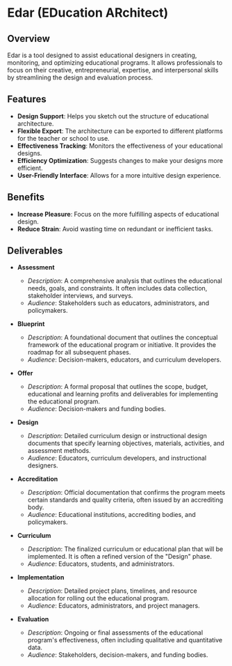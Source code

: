 # Edar (EDucation ARchitect)

## Overview

Edar is a tool designed to assist educational designers in creating, monitoring, and optimizing educational programs. It allows professionals to focus on their creative, entrepreneurial, expertise, and interpersonal skills by streamlining the design and evaluation process.

## Features

- **Design Support**: Helps you sketch out the structure of educational architecture.
- **Flexible Export**: The architecture can be exported to different platforms for the teacher or school to use.
- **Effectiveness Tracking**: Monitors the effectiveness of your educational designs.
- **Efficiency Optimization**: Suggests changes to make your designs more efficient.
- **User-Friendly Interface**: Allows for a more intuitive design experience.

## Benefits

- **Increase Pleasure**: Focus on the more fulfilling aspects of educational design.
- **Reduce Strain**: Avoid wasting time on redundant or inefficient tasks.

## Deliverables 

- **Assessment**
  - *Description*: A comprehensive analysis that outlines the educational needs, goals, and constraints. It often includes data collection, stakeholder interviews, and surveys.
  - *Audience*: Stakeholders such as educators, administrators, and policymakers.

- **Blueprint**
  - *Description*: A foundational document that outlines the conceptual framework of the educational program or initiative. It provides the roadmap for all subsequent phases.
  - *Audience*: Decision-makers, educators, and curriculum developers.

- **Offer**
  - *Description*: A formal proposal that outlines the scope, budget, educational and learning profits and deliverables for implementing the educational program.
  - *Audience*: Decision-makers and funding bodies.

- **Design**
  - *Description*: Detailed curriculum design or instructional design documents that specify learning objectives, materials, activities, and assessment methods.
  - *Audience*: Educators, curriculum developers, and instructional designers.

- **Accreditation**
  - *Description*: Official documentation that confirms the program meets certain standards and quality criteria, often issued by an accrediting body.
  - *Audience*: Educational institutions, accrediting bodies, and policymakers.

- **Curriculum**
  - *Description*: The finalized curriculum or educational plan that will be implemented. It is often a refined version of the "Design" phase.
  - *Audience*: Educators, students, and administrators.

- **Implementation**
  - *Description*: Detailed project plans, timelines, and resource allocation for rolling out the educational program.
  - *Audience*: Educators, administrators, and project managers.

- **Evaluation**
  - *Description*: Ongoing or final assessments of the educational program's effectiveness, often including qualitative and quantitative data.
  - *Audience*: Stakeholders, decision-makers, and funding bodies.
